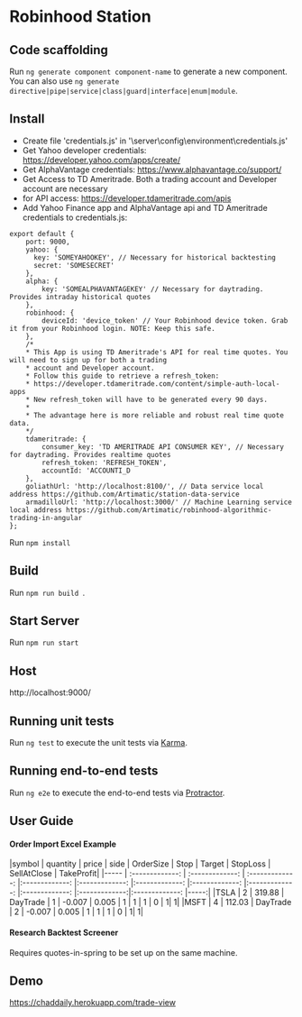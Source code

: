 # Robinhood Station

## Code scaffolding

Run `ng generate component component-name` to generate a new component. You can also use `ng generate directive|pipe|service|class|guard|interface|enum|module`.

## Install
* Create file 'credentials.js' in '\server\config\environment\credentials.js'
* Get Yahoo developer credentials: https://developer.yahoo.com/apps/create/
* Get AlphaVantage credentials: https://www.alphavantage.co/support/
* Get Access to TD Ameritrade. Both a trading account and Developer account are necessary 
*  for API access: https://developer.tdameritrade.com/apis
* Add Yahoo Finance app and AlphaVantage api and TD Ameritrade credentials to credentials.js: 
```
export default {
    port: 9000,
    yahoo: { 
      key: 'SOMEYAHOOKEY', // Necessary for historical backtesting
      secret: 'SOMESECRET'
    },
    alpha: {
        key: 'SOMEALPHAVANTAGEKEY' // Necessary for daytrading. Provides intraday historical quotes
    },
    robinhood: {
        deviceId: 'device_token' // Your Robinhood device token. Grab it from your Robinhood login. NOTE: Keep this safe.
    },
    /*
    * This App is using TD Ameritrade's API for real time quotes. You will need to sign up for both a trading 
    * account and Developer account.
    * Follow this guide to retrieve a refresh_token: 
    * https://developer.tdameritrade.com/content/simple-auth-local-apps
    * New refresh_token will have to be generated every 90 days.
    * 
    * The advantage here is more reliable and robust real time quote data.
    */
    tdameritrade: {
        consumer_key: 'TD AMERITRADE API CONSUMER KEY', // Necessary for daytrading. Provides realtime quotes
        refresh_token: 'REFRESH_TOKEN',
        accountId: 'ACCOUNTI_D
    },
    goliathUrl: 'http://localhost:8100/', // Data service local address https://github.com/Artimatic/station-data-service
    armadilloUrl: 'http://localhost:3000/' // Machine Learning service local address https://github.com/Artimatic/robinhood-algorithmic-trading-in-angular
};

```

Run `npm install`

## Build

Run `npm run build `.

## Start Server

Run `npm run start`

## Host

http://localhost:9000/

## Running unit tests

Run `ng test` to execute the unit tests via [Karma](https://karma-runner.github.io).

## Running end-to-end tests

Run `ng e2e` to execute the end-to-end tests via [Protractor](http://www.protractortest.org/).

## User Guide

#### Order Import Excel Example
|symbol | quantity | price | side | OrderSize | Stop | Target | StopLoss | SellAtClose | TakeProfit|
|----- | :-------------: | :-------------: | :-------------: |:-------------: |:-------------: |:-------------: |:-------------: |:-------------: |:-------------: |:-------------:|:-------------: |-----:|
|TSLA | 2 | 319.88 | DayTrade | 1 | -0.007 | 0.005 | 1 | 1 | 1 | 0 | 1| 1|
|MSFT | 4 | 112.03 | DayTrade | 2 | -0.007 | 0.005 | 1 | 1 | 1 | 0 | 1| 1|

#### Research Backtest Screener

Requires quotes-in-spring to be set up on the same machine.

## Demo
https://chaddaily.herokuapp.com/trade-view
